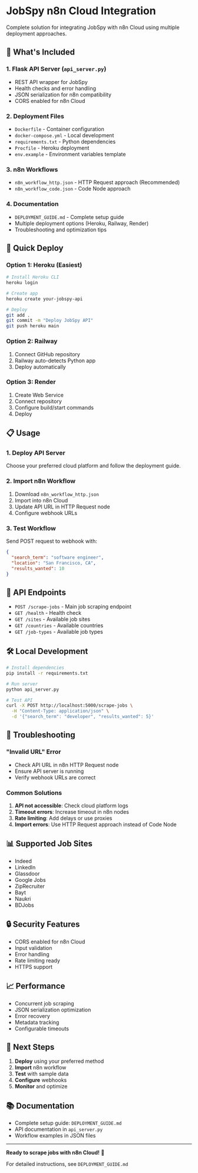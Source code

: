 # JobSpy n8n Cloud Integration

Complete solution for integrating JobSpy with n8n Cloud using multiple deployment approaches.

## 🎯 What's Included

### 1. **Flask API Server** (`api_server.py`)
- REST API wrapper for JobSpy
- Health checks and error handling
- JSON serialization for n8n compatibility
- CORS enabled for n8n Cloud

### 2. **Deployment Files**
- `Dockerfile` - Container configuration
- `docker-compose.yml` - Local development
- `requirements.txt` - Python dependencies
- `Procfile` - Heroku deployment
- `env.example` - Environment variables template

### 3. **n8n Workflows**
- `n8n_workflow_http.json` - HTTP Request approach (Recommended)
- `n8n_workflow_code.json` - Code Node approach

### 4. **Documentation**
- `DEPLOYMENT_GUIDE.md` - Complete setup guide
- Multiple deployment options (Heroku, Railway, Render)
- Troubleshooting and optimization tips

## 🚀 Quick Deploy

### Option 1: Heroku (Easiest)
```bash
# Install Heroku CLI
heroku login

# Create app
heroku create your-jobspy-api

# Deploy
git add .
git commit -m "Deploy JobSpy API"
git push heroku main
```

### Option 2: Railway
1. Connect GitHub repository
2. Railway auto-detects Python app
3. Deploy automatically

### Option 3: Render
1. Create Web Service
2. Connect repository
3. Configure build/start commands
4. Deploy

## 📋 Usage

### 1. Deploy API Server
Choose your preferred cloud platform and follow the deployment guide.

### 2. Import n8n Workflow
1. Download `n8n_workflow_http.json`
2. Import into n8n Cloud
3. Update API URL in HTTP Request node
4. Configure webhook URLs

### 3. Test Workflow
Send POST request to webhook with:
```json
{
  "search_term": "software engineer",
  "location": "San Francisco, CA",
  "results_wanted": 10
}
```

## 🔧 API Endpoints

- `POST /scrape-jobs` - Main job scraping endpoint
- `GET /health` - Health check
- `GET /sites` - Available job sites
- `GET /countries` - Available countries
- `GET /job-types` - Available job types

## 🛠️ Local Development

```bash
# Install dependencies
pip install -r requirements.txt

# Run server
python api_server.py

# Test API
curl -X POST http://localhost:5000/scrape-jobs \
  -H "Content-Type: application/json" \
  -d '{"search_term": "developer", "results_wanted": 5}'
```

## 🚨 Troubleshooting

### "Invalid URL" Error
- Check API URL in n8n HTTP Request node
- Ensure API server is running
- Verify webhook URLs are correct

### Common Solutions
1. **API not accessible**: Check cloud platform logs
2. **Timeout errors**: Increase timeout in n8n nodes
3. **Rate limiting**: Add delays or use proxies
4. **Import errors**: Use HTTP Request approach instead of Code Node

## 📊 Supported Job Sites

- Indeed
- LinkedIn
- Glassdoor
- Google Jobs
- ZipRecruiter
- Bayt
- Naukri
- BDJobs

## 🔒 Security Features

- CORS enabled for n8n Cloud
- Input validation
- Error handling
- Rate limiting ready
- HTTPS support

## 📈 Performance

- Concurrent job scraping
- JSON serialization optimization
- Error recovery
- Metadata tracking
- Configurable timeouts

## 🎯 Next Steps

1. **Deploy** using your preferred method
2. **Import** n8n workflow
3. **Test** with sample data
4. **Configure** webhooks
5. **Monitor** and optimize

## 📚 Documentation

- Complete setup guide: `DEPLOYMENT_GUIDE.md`
- API documentation in `api_server.py`
- Workflow examples in JSON files

---

**Ready to scrape jobs with n8n Cloud!** 🚀

For detailed instructions, see `DEPLOYMENT_GUIDE.md`
